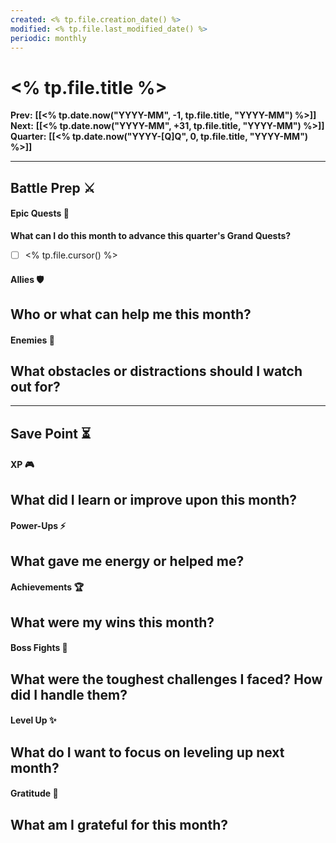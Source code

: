 ```yaml
---
created: <% tp.file.creation_date() %>
modified: <% tp.file.last_modified_date() %>
periodic: monthly
---
```

# <% tp.file.title %>

**Prev:** **[[<% tp.date.now("YYYY-MM", -1, tp.file.title, "YYYY-MM") %>]]**
**Next:** **[[<% tp.date.now("YYYY-MM", +31, tp.file.title, "YYYY-MM") %>]]**
**Quarter:** **[[<% tp.date.now("YYYY-[Q]Q", 0, tp.file.title, "YYYY-MM") %>]]**

___
## Battle Prep ⚔️
#### Epic Quests 🏹
**What can I do this month to advance this quarter's Grand Quests?**
- [ ] <% tp.file.cursor() %>
#### Allies 🛡️
 **Who or what can help me this month?**  
- 
#### Enemies 👹
**What obstacles or distractions should I watch out for?**  
- 

---
## Save Point ⏳ 
#### XP 🎮
**What did I learn or improve upon this month?**  
- 
#### Power-Ups ⚡
**What gave me energy or helped me?**  
- 
#### Achievements 🏆
**What were my wins this month?**  
- 
#### Boss Fights 🐉
**What were the toughest challenges I faced? How did I handle them?**  
- 
#### Level Up ✨
**What do I want to focus on leveling up next month?**
- 
#### Gratitude 💖
**What am I grateful for this month?**  
- 
